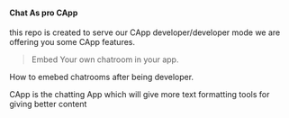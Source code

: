 #### Chat As pro CApp
this repo is created to serve our CApp developer/developer mode
we are offering you some CApp features.
>Embed Your own chatroom in your app.


How to emebed chatrooms after being developer.


CApp is the chatting App which will give more text formatting tools for giving better content
